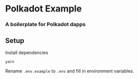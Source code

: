 # Polkadot Example

### A boilerplate for Polkadot dapps

## Setup

Install dependencies

```
yarn
```

Rename `.env.example` to `.env` and fill in environment variables.
